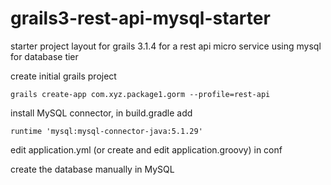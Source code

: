 # grails3-rest-api-mysql-starter
starter project layout for grails 3.1.4 for a rest api micro service using mysql for database tier

create initial grails project
<pre><code>grails create-app com.xyz.package1.gorm --profile=rest-api</code></pre>

install MySQL connector, in build.gradle add 
<pre><code>runtime 'mysql:mysql-connector-java:5.1.29'</code></pre>


edit application.yml (or create and edit application.groovy) in conf

create the database manually in MySQL


